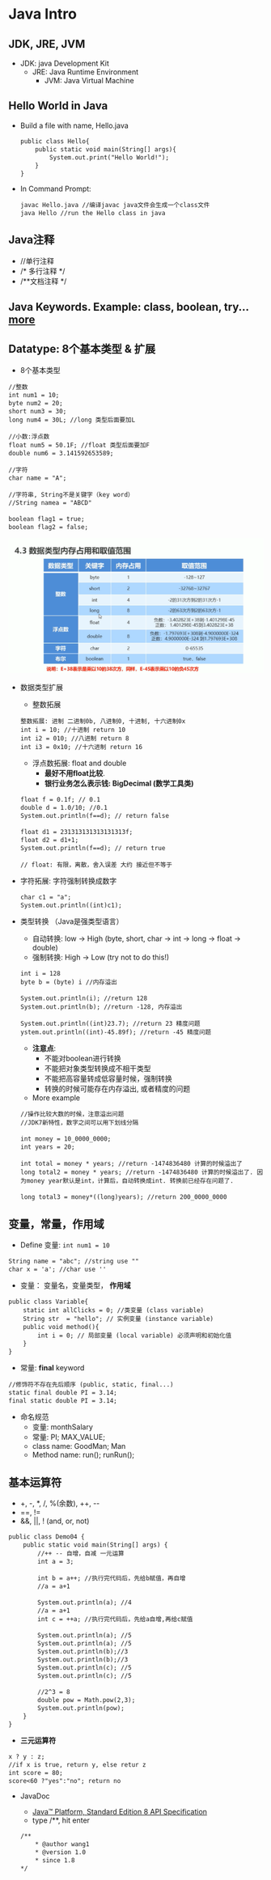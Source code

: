 # Java Intro

## JDK, JRE, JVM
- JDK: java Development Kit
    - JRE: Java Runtime Environment
        - JVM: Java Virtual Machine
## Hello World in Java
- Build a file with name, Hello.java

    ```
    public class Hello{
        public static void main(String[] args){
            System.out.print("Hello World!");
        }
    }
    ```

- In Command Prompt:

    ```
    javac Hello.java //编译javac java文件会生成一个class文件
    java Hello //run the Hello class in java
    ```

## Java注释
- //单行注释
- /* 多行注释 */
- /**文档注释 */ 

## Java Keywords. Example: class, boolean, try... [more](https://www.w3schools.com/java/java_ref_keywords.asp)

## Datatype: 8个基本类型 & 扩展
- 8个基本类型
```
//整数
int num1 = 10;
byte num2 = 20;
short num3 = 30;
long num4 = 30L; //long 类型后面要加L

//小数:浮点数
float num5 = 50.1F; //float 类型后面要加F
double num6 = 3.141592653589;

//字符
char name = "A";

//字符串, String不是关键字（key word）
//String namea = "ABCD"

boolean flag1 = true;
boolean flag2 = false;

```

![03](https://raw.githubusercontent.com/suereey/Full_Java_Path/main/ScreenShot/JavaSE/03_datatypes.png)

- 数据类型扩展

    - 整数拓展
    ```
    整数拓展: 进制 二进制0b, 八进制0, 十进制, 十六进制0x
    int i = 10; //十进制 return 10
    int i2 = 010; //八进制 return 8
    int i3 = 0x10; //十六进制 return 16
    ```

    - 浮点数拓展: float and double
        - **最好不用float比较**.
        - **银行业务怎么表示钱: BigDecimal (数学工具类)**
    ```
    float f = 0.1f; // 0.1
    double d = 1.0/10; //0.1
    System.out.println(f==d); // return false

    float d1 = 231313131313131313f;
    float d2 = d1+1;
    System.out.println(f==d); // return true

    // float: 有限，离散，舍入误差 大约 接近但不等于
    ```

- 字符拓展: 字符强制转换成数字
    ```
    char c1 = "a";
    System.out.println((int)c1);
    ```
- 类型转换 （Java是强类型语言）
    - 自动转换: low -> High (byte, short, char -> int -> long -> float -> double)
    - 强制转换: High -> Low (try not to do this!)
    ```
    int i = 128
    byte b = (byte) i //内存溢出

    System.out.println(i); //return 128
    System.out.println(b); //return -128, 内存溢出

    System.out.println((int)23.7); //return 23 精度问题
    ystem.out.println((int)-45.89f); //return -45 精度问题
    ```
    - **注意点**:
        - 不能对boolean进行转换
        - 不能把对象类型转换成不相干类型
        - 不能把高容量转成低容量时候，强制转换
        - 转换的时候可能存在内存溢出, 或者精度的问题
    - More example
    ```
    //操作比较大数的时候，注意溢出问题
    //JDK7新特性，数字之间可以用下划线分隔

    int money = 10_0000_0000;
    int years = 20;

    int total = money * years; //return -1474836480 计算的时候溢出了
    long total2 = money * years; //return -1474836480 计算的时候溢出了. 因为money year默认是int，计算后，自动转换成int. 转换前已经存在问题了. 

    long total3 = money*((long)years); //return 200_0000_0000
    ```

## 变量，常量，作用域
- Define 变量: ```int num1 = 10```
```
String name = "abc"; //string use ""
char x = 'a'; //char use ''
```
- 变量： 变量名，变量类型， **作用域**
```
public class Variable{
    static int allClicks = 0; //类变量 (class variable)
    String str  = "hello"; // 实例变量 (instance variable)
    public void method(){
        int i = 0; // 局部变量 (local variable) 必须声明和初始化值
    }
}
```

- 常量: **final** keyword 

```
//修饰符不存在先后顺序 (public, static, final...)
static final double PI = 3.14;
final static double PI = 3.14;
```

- 命名规范
    - 变量: monthSalary
    - 常量: PI; MAX_VALUE;
    - class name: GoodMan; Man
    - Method name: run(); runRun();
## 基本运算符
- +, -, *, /,  %(余数), ++, --
- ==, !=
- &&, ||, ! (and, or, not)

```
public class Demo04 {
    public static void main(String[] args) {
        //++ -- 自增，自减 一元运算
        int a = 3;

        int b = a++; //执行完代码后，先给b赋值，再自增
        //a = a+1

        System.out.println(a); //4
        //a = a+1
        int c = ++a; //执行完代码后，先给a自增,再给c赋值

        System.out.println(a); //5
        System.out.println(a); //5
        System.out.println(b);//3
        System.out.println(b);//3
        System.out.println(c); //5
        System.out.println(c); //5

        //2^3 = 8
        double pow = Math.pow(2,3);
        System.out.println(pow);
    }
}
```

- **三元运算符**
```
x ? y : z;
//if x is true, return y, else retur z
int score = 80;
score<60 ?"yes":"no"; return no
```

- JavaDoc
    - [Java™ Platform, Standard Edition 8 API Specification](https://docs.oracle.com/javase/8/docs/api/)
    - type /**, hit enter

    ```
    /**
        * @author wang1
        * @version 1.0
        * since 1.8
    */
    ```